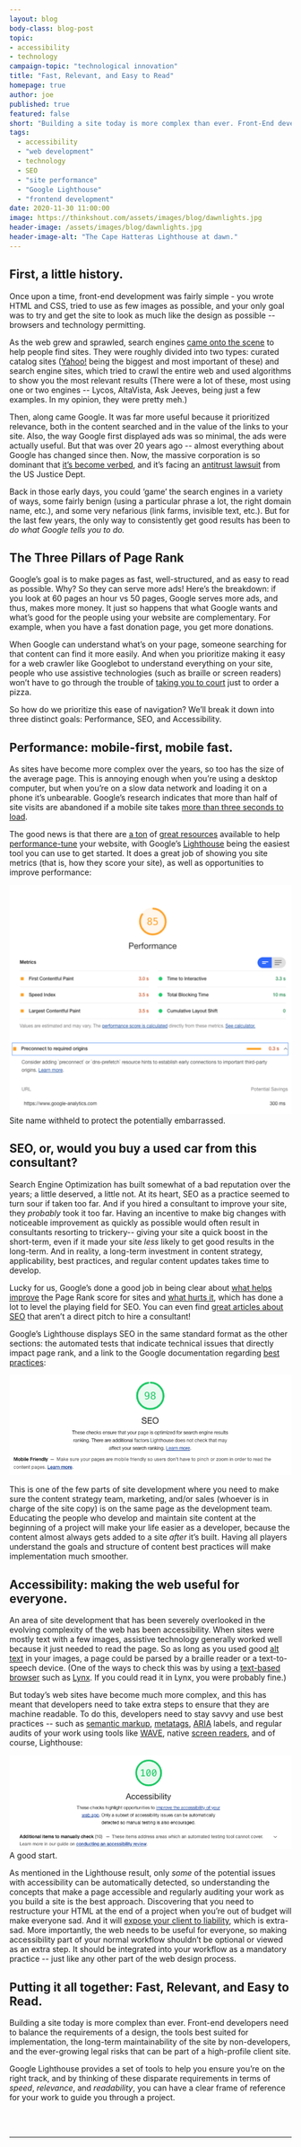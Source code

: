 ```yaml
---
layout: blog
body-class: blog-post
topic: 
- accessibility
- technology
campaign-topic: "technological innovation"
title: "Fast, Relevant, and Easy to Read"
homepage: true
author: joe
published: true
featured: false
short: "Building a site today is more complex than ever. Front-End developers need to balance the requirements of a design, the tools best suited for implementation, the long-term maintainability of the site by non-developers, and the ever-growing legal risks that can be part of a high-profile client site."
tags:
  - accessibility
  - "web development"
  - technology
  - SEO
  - "site performance"
  - "Google Lighthouse"
  - "frontend development"
date: 2020-11-30 11:00:00
image: https://thinkshout.com/assets/images/blog/dawnlights.jpg
header-image: /assets/images/blog/dawnlights.jpg
header-image-alt: "The Cape Hatteras Lighthouse at dawn."
---
```

## First, a little history.

Once upon a time, front-end development was fairly simple - you wrote HTML and CSS, tried to use as few images as possible, and your only goal was to try and get the site to look as much like the design as possible -- browsers and technology permitting. 

As the web grew and sprawled, search engines [came onto the scene](https://www.wordstream.com/articles/internet-search-engines-history) to help people find sites. They were roughly divided into two types: curated catalog sites ([Yahoo!](https://www.versionmuseum.com/history-of/yahoo-website) being the biggest and most important of these) and search engine sites, which tried to crawl the entire web and used algorithms to show you the most relevant results (There were a lot of these, most using one or two engines -- Lycos, AltaVista, Ask Jeeves, being just a few examples. In my opinion, they were pretty meh.)

Then, along came Google. It was far more useful because it prioritized relevance, both in the content searched and in the value of the links to your site. Also, the way Google first displayed ads was so minimal, the ads were actually useful. But that was over 20 years ago -- almost everything about Google has changed since then. Now, the massive corporation is so dominant that [it’s become verbed](https://muddlesintomaximsdotcom.files.wordpress.com/2016/02/calvin-verbed.jpg), and it’s facing an [antitrust lawsuit](https://www.cnet.com/news/google-is-a-search-monopoly-justice-department-says-in-landmark-antitrust-lawsuit/) from the US Justice Dept. 

Back in those early days, you could ‘game’ the search engines in a variety of ways, some fairly benign (using a particular phrase a lot, the right domain name, etc.), and some very nefarious (link farms, invisible text, etc.). But for the last few years, the only way to consistently get good results has been to *do what Google tells you to do.*

## The Three Pillars of Page Rank

Google’s goal is to make pages as fast, well-structured, and as easy to read as possible. Why? So they can serve more ads! Here’s the breakdown: if you look at 60 pages an hour vs 50 pages, Google serves more ads, and thus, makes more money. It just so happens that what Google wants and what’s good for the people using your website are complementary. For example, when you have a fast donation page, you get more donations. 

When Google can understand what’s on your page, someone searching for that content can find it more easily. And when you prioritize making it easy for a web crawler like Googlebot to understand everything on your site, people who use assistive technologies (such as braille or screen readers) won’t have to go through the trouble of [taking you to court](https://www.cnbc.com/2019/10/07/dominos-supreme-court.html) just to order a pizza. 

So how do we prioritize this ease of navigation? We’ll break it down into three distinct goals: Performance, SEO, and Accessibility. 

## Performance: mobile-first, mobile fast. 

As sites have become more complex over the years, so too has the size of the average page. This is annoying enough when you’re using a desktop computer, but when you’re on a slow data network and loading it on a phone it’s unbearable. Google’s research indicates that more than half of site visits are abandoned if a mobile site takes [more than three seconds to load](https://www.blog.google/products/ads/speed-scorecard-impact-calculator/).

The good news is that there are [a ton](https://csswizardry.com/archive/) of [great resources](https://css-tricks.com/tag/performance/) available to help [performance-tune](https://developers.google.com/speed/pagespeed/insights/) your website, with Google’s [Lighthouse](https://developers.google.com/web/tools/lighthouse) being the easiest tool you can use to get started. It does a great job of showing you site metrics (that is, how they score your site),  as well as opportunities to improve performance:

![low performing site review](/assets/images/blog/FRE.png)
<span class="caption"><i class="fa fa-caret-up"></i>Site name withheld to protect the potentially embarrassed.</span>

## SEO, or, would you buy a used car from this consultant? 

Search Engine Optimization has built somewhat of a bad reputation over the years; a little deserved, a little not. At its heart, SEO as a practice seemed to turn sour if taken too far. And if you hired a consultant to improve your site, they *probably* took it too far. Having an incentive to make big changes with noticeable improvement as quickly as possible would often result in consultants resorting to trickery-- giving your site a quick boost in the short-term, even if it made your site *less* likely to get good results in the long-term. And in reality, a long-term investment in content strategy, applicability, best practices, and regular content updates takes time to develop. 

Lucky for us, Google’s done a good job in being clear about [what helps improve](https://support.google.com/webmasters/answer/7451184?hl=en) the Page Rank score for sites and [what hurts it](https://support.google.com/webmasters/answer/35769), which has done a lot to level the playing field for SEO. You can even find [great articles about SEO](https://www.kalamuna.com/news/5-tips-get-top-seo-results) that aren’t a direct pitch to hire a consultant! 

Google’s Lighthouse displays SEO in the same standard format as the other sections: the automated tests that indicate technical issues that directly impact page rank, and a link to the Google documentation regarding [best practices](https://support.google.com/webmasters/answer/35769):

![google lighthouse display SEO](/assets/images/blog/FRE1.png)

This is one of the few parts of site development where you need to make sure the content strategy team, marketing, and/or sales (whoever is in charge of the site copy) is on the same page as the development team. Educating the people who develop and maintain site content at the beginning of a project will make your life easier as a developer, because the content almost always gets added to a site *after* it’s built. Having all players understand the goals and structure of content best practices will make implementation much smoother. 

## Accessibility: making the web useful for everyone.

An area of site development that has been severely overlooked in the evolving complexity of the web has been accessibility. When sites were mostly text with a few images, assistive technology generally worked well because it just needed to read the page. So as long as you used good [alt text](https://moz.com/learn/seo/alt-text) in your images, a page could be parsed by a braille reader or a text-to-speech device. (One of the ways to check this was by using a [text-based browser](https://en.wikipedia.org/wiki/Text-based_web_browser) such as [Lynx](https://en.wikipedia.org/wiki/Lynx_(web_browser)). If you could read it in Lynx, you were probably fine.)

But today’s web sites have become much more complex, and this has meant that developers need to take extra steps to ensure that they are machine readable. To do this, developers need to stay savvy and use best practices -- such as [semantic markup](https://www.w3.org/TR/WCAG20-TECHS/G115.html), [metatags](https://moz.com/blog/the-ultimate-guide-to-seo-meta-tags), [ARIA](https://developer.mozilla.org/en-US/docs/Web/Accessibility/ARIA) labels, and regular audits of your work using tools like [WAVE](https://wave.webaim.org/), native [screen readers](https://help.apple.com/voiceover/mac/10.15/), and of course, Lighthouse: 

![google lighthouse displaying a good accessibility score](/assets/images/blog/FRE2.png)
<span class="caption"><i class="fa fa-caret-up"></i>A good start.</span>

As mentioned in the Lighthouse result, only *some* of the potential issues with accessibility can be automatically detected, so understanding the concepts that make a page accessible and regularly auditing your work as you build a site is the best approach. Discovering that you need to restructure your HTML at the end of a project when you’re out of budget will make everyone sad. And it will [expose your client to liability](https://arstechnica.com/uncategorized/2008/08/target-to-pay-6-million-to-settle-site-accessibility-suit/), which is extra-sad. More importantly, the web needs to be useful for everyone, so making accessibility part of your normal workflow shouldn’t be optional or viewed as an extra step. It should be integrated into your workflow as a mandatory practice -- just like any other part of the web design process.

## Putting it all together: Fast, Relevant, and Easy to Read.

Building a site today is more complex than ever. Front-end developers need to balance the requirements of a design, the tools best suited for implementation, the long-term maintainability of the site by non-developers, and the ever-growing legal risks that can be part of a high-profile client site. 

Google Lighthouse provides a set of tools to help you ensure you’re on the right track, and by thinking of these disparate requirements in terms of *speed*, 
*relevance*, and *readability*, you can have a clear frame of reference for your work to guide you through a project.

<br>
<br>

---
